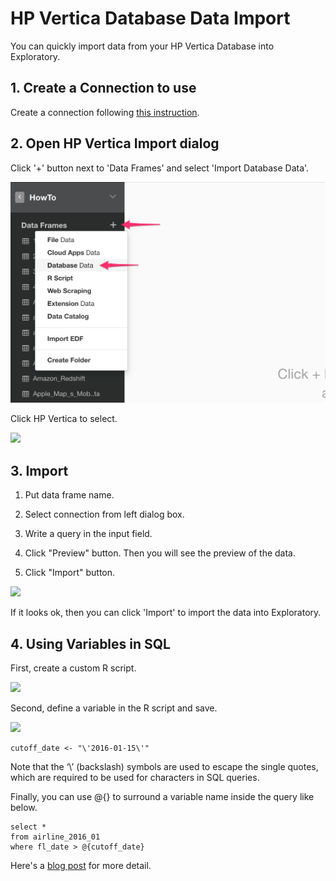 # HP Vertica Database Data Import

You can quickly import data from your HP Vertica Database into Exploratory.

## 1. Create a Connection to use

Create a connection following [this instruction](https://docs.exploratory.io/data_import/database-data/connection).

## 2. Open HP Vertica Import dialog

Click '+' button next to 'Data Frames' and select 'Import Database Data'.

![](images/import-db.png)

Click HP Vertica to select.

![](images/hp-vertica-dialog.png)


## 3. Import

1. Put data frame name.

2. Select connection from left dialog box.

3. Write a query in the input field.

4. Click "Preview" button. Then you will see the preview of the data.

5. Click "Import" button.

![](images/import-hp-vertica-dialog.png)

If it looks ok, then you can click 'Import' to import the data into Exploratory.

## 4. Using Variables in SQL

First, create a custom R script.

![](images/add_script.png)

Second, define a variable in the R script and save.

![](images/set_variables.png)

```
cutoff_date <- "\'2016-01-15\'"
```

Note that the ‘\’ (backslash) symbols are used to escape the single quotes, which are required to be used for characters in SQL queries.

Finally, you can use @{} to surround a variable name inside the query like below.

```
select *
from airline_2016_01
where fl_date > @{cutoff_date}
```

Here's a [blog post](https://blog.exploratory.io/using-variables-in-sql-query-2740924d9f20#.bdcn5v68x) for more detail.
